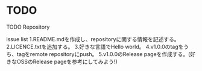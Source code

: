 # TODO
TODO Repository

issue list
1.README.mdを作成し、repositoryに関する情報を記述する。
2.LICENCE.txtを追加する。
3.好きな言語でHello world。
4.v1.0.0のtagをうち、tagをremote repositoryにpush。
5.v1.0.0のRelease pageを作成する。(好きなOSSのRelease pageを参考にしてみよう!)